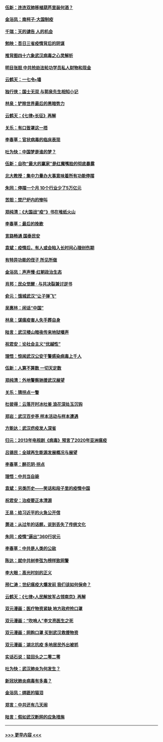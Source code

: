 #### [伍新：连连双肺移植葫芦里装何酒？](../pages/nsc993/n11913667.md?t=03051103) 
#### [金浴凤：南柯子·大国制疫](../pages/nsc993/n11913657.md?t=03051103) 
#### [千瑞：天的谴告  人的机会](../pages/nsc993/n11913309.md?t=03051103) 
#### [勉映：吾日三省疫情背后的阴谋](../pages/nsc993/n11913079.md?t=03051103) 
#### [推背图四十六象武汉病毒之心灵解析](../pages/nsc993/n11911761.md?t=03051103) 
#### [明目张胆 中共抢劫法轮功学员私人财物和现金](../pages/nsc993/n11910262.md?t=03051103) 
#### [云鹤天：一七令▪墙](../pages/nsc993/n11910627.md?t=03051103) 
#### [独行侠：国士无双 与郭泉先生相知小记](../pages/nsc993/n11910613.md?t=03051103) 
#### [林泉：铲除世界最后的黑暗势力](../pages/nsc993/n11909320.md?t=03051103) 
#### [云鹤天：《七律▪长征》再解](../pages/nsc993/n11909327.md?t=03051103) 
#### [关乐：有口皆罩这一捂](../pages/nsc993/n11908393.md?t=03051103) 
#### [李春草：官状病毒的临床表现](../pages/nsc993/n11908339.md?t=03051103) 
#### [吐为快：中国梦是谁的梦？](../pages/nsc993/n11906564.md?t=03051103) 
#### [伍新：自吹“最大的赢家”是红魔嘴脸的彻底暴露](../pages/nsc993/n11906407.md?t=03051103) 
#### [北大教授：集中力量办大事意味着所有功能停摆](../pages/nsc993/n11904800.md?t=03051103) 
#### [朱同：停摆一个月 10个行业少了5万亿元](../pages/nsc993/n11904498.md?t=03051103) 
#### [苦胆：焚尸炉内的惨叫](../pages/nsc993/n11904479.md?t=03051103) 
#### [郑纯清：《大国战“疫”》书在堆纸火山](../pages/nsc993/n11904450.md?t=03051103) 
#### [李春草：最后的挽歌](../pages/nsc993/n11904441.md?t=03051103) 
#### [言路畅通 国泰民安](../pages/nsc993/n11904222.md?t=03051103) 
#### [袁斌：疫情后，有人或会陷入长时间心理创伤期](../pages/nsc993/n11901514.md?t=03051103) 
#### [有特异功能的侄子 所见所做](../pages/nsc993/n11901154.md?t=03051103) 
#### [金浴凤：声声慢‧红朝政治生态](../pages/nsc993/n11899553.md?t=03051103) 
#### [肖邦：民众觉醒 · 与共决裂兼讨逆书](../pages/nsc993/n11898435.md?t=03051103) 
#### [俞元：饿城武汉“让子弹飞”](../pages/nsc993/n11898344.md?t=03051103) 
#### [吴惠林：闲话“中国”](../pages/nsc993/n11898182.md?t=03051103) 
#### [林泉：谋瘟疫害人失手葬自身](../pages/nsc993/n11897892.md?t=03051103) 
#### [陆言：武汉楼山暗夜传来地狱嚎声](../pages/nsc993/n11897033.md?t=03051103) 
#### [祝君安：论社会主义“优越性”](../pages/nsc993/n11897005.md?t=03051103) 
#### [理悟：惊闻武汉公安干警感染病毒上千人](../pages/nsc993/n11896947.md?t=03051103) 
#### [伍新：人算不算数 一切天定数](../pages/nsc993/n11893372.md?t=03051103) 
#### [郑纯清：外地警察驰援武汉展望](../pages/nsc993/n11893115.md?t=03051103) 
#### [关乐：猜拐点一瞥](../pages/nsc993/n11893020.md?t=03051103) 
#### [杜彼得：云落开时冰吐鉴 浪花深处玉沉钩](../pages/nsc993/n11892107.md?t=03051103) 
#### [郑岩：武汉百步亭 样本活动与样本遭遇](../pages/nsc993/n11892310.md?t=03051103) 
#### [方能达：武汉疠疫发人深省](../pages/nsc993/n11891376.md?t=03051103) 
#### [归元：2013年电视剧《病毒》预言了2020年亚洲瘟疫](../pages/nsc993/n11891126.md?t=03051103) 
#### [吕锡民：全球再生能源发展概况与展望](../pages/nsc993/n11890613.md?t=03051103) 
#### [李春草：醉花阴·拐点](../pages/nsc993/n11890567.md?t=03051103) 
#### [理悟：中共当自毙](../pages/nsc993/n11890559.md?t=03051103) 
#### [袁斌：另类历史——笑话和段子里的疫情中国](../pages/nsc993/n11889243.md?t=03051103) 
#### [祝君安：治疫要正本清源](../pages/nsc993/n11889085.md?t=03051103) 
#### [王易：给习近平的火急公开信](../pages/nsc993/n11888225.md?t=03051103) 
#### [萧进：从过年的话题，说到丢失了传统文化](../pages/nsc993/n11887732.md?t=03051103) 
#### [朱同：疫情“逼出”360行状元](../pages/nsc993/n11887678.md?t=03051103) 
#### [李春草：中共是人类的公敌](../pages/nsc993/n11887656.md?t=03051103) 
#### [陈达：就中共树李弦为榜样致网警](../pages/nsc993/n11887625.md?t=03051103) 
#### [李大眼：高光时刻的正义](../pages/nsc993/n11887585.md?t=03051103) 
#### [邢仁涛：世纪瘟疫大爆发前 我们该如何保命？](../pages/nsc993/n11887535.md?t=03051103) 
#### [云鹤天：《七律▪人民解放军占领南京》再解](../pages/nsc993/n11887524.md?t=03051103) 
#### [双元漫画：医疗物资紧缺 地方政府抢口罩](../pages/nsc993/n11884744.md?t=03051103) 
#### [双元漫画：“吹哨人”李文亮医生之死](../pages/nsc993/n11884705.md?t=03051103) 
#### [双元漫画：网购口罩 买到武汉救援物资](../pages/nsc993/n11884670.md?t=03051103) 
#### [双元漫画：湖北抗疫 多地居民外出被抓](../pages/nsc993/n11884643.md?t=03051103) 
#### [实话石说：猛回头之二零二零](../pages/nsc993/n11883968.md?t=03051103) 
#### [吐为快：武汉肺炎为何发生？](../pages/nsc993/n11882180.md?t=03051103) 
#### [新冠状肺炎病毒有多毒？](../pages/nsc993/n11881790.md?t=03051103) 
#### [金浴凤：绑匪的猫泪](../pages/nsc993/n11880664.md?t=03051103) 
#### [郑言：中共还有几天闹](../pages/nsc993/n11880645.md?t=03051103) 
#### [陆言：假如武汉断网的应急措施](../pages/nsc993/n11880619.md?t=03051103) 

----
#### [ >>> 更早内容 <<< ](../indexes/nsc993-earlier.md)
